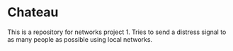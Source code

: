 # Chateau
This is a repository for networks project 1. Tries to send a distress signal to as many people as possible using local networks.
